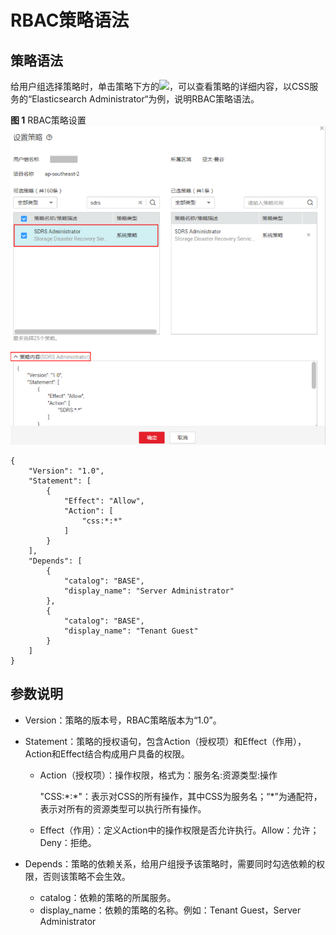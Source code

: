 # RBAC策略语法<a name="css_01_0073"></a>

## 策略语法<a name="section513575312247"></a>

给用户组选择策略时，单击策略下方的![](figures/zh-cn_image_0220433320.gif)，可以查看策略的详细内容，以CSS服务的“Elasticsearch Administrator“为例，说明RBAC策略语法。

**图 1**  RBAC策略设置<a name="fig1028117104910"></a>  
![](figures/RBAC策略设置.png "RBAC策略设置")

```
{
    "Version": "1.0",
    "Statement": [
        {
            "Effect": "Allow",
            "Action": [
                "css:*:*"
            ]
        }
    ],
    "Depends": [
        {
            "catalog": "BASE",
            "display_name": "Server Administrator"
        },
        {
            "catalog": "BASE",
            "display_name": "Tenant Guest"
        }
    ]
}
```

## 参数说明<a name="section4815150185213"></a>

-   Version：策略的版本号，RBAC策略版本为“1.0”。
-   Statement：策略的授权语句，包含Action（授权项）和Effect（作用），Action和Effect结合构成用户具备的权限。
    -   Action（授权项）：操作权限，格式为：服务名:资源类型:操作

        "CSS:\*:\*"：表示对CSS的所有操作，其中CSS为服务名；“\*”为通配符，表示对所有的资源类型可以执行所有操作。

    -   Effect（作用）：定义Action中的操作权限是否允许执行。Allow：允许；Deny：拒绝。

-   Depends：策略的依赖关系，给用户组授予该策略时，需要同时勾选依赖的权限，否则该策略不会生效。
    -   catalog：依赖的策略的所属服务。
    -   display\_name：依赖的策略的名称。例如：Tenant Guest，Server Administrator


